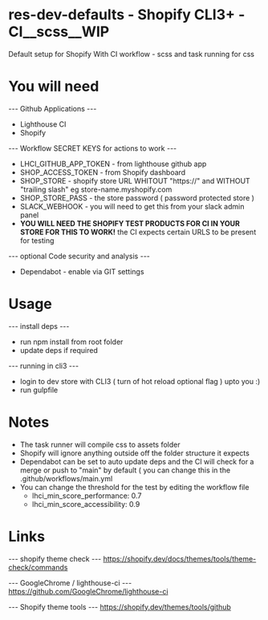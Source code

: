 # res-dev-defaults - Shopify CLI3+ - CI__scss__WIP
Default setup for Shopify With CI workflow - scss and task running for css

<h1> You will need </h1>
<p> --- Github Applications --- </p>
<ul>
<li>Lighthouse CI</li>
<li>Shopify</li>
</ul>

<p> --- Workflow SECRET KEYS for actions to work --- </p>
<ul>
<li> LHCI_GITHUB_APP_TOKEN - from lighthouse github app </li>
<li> SHOP_ACCESS_TOKEN - from Shopify dashboard </li>
<li> SHOP_STORE - shopify store URL WHITOUT "https://" and WITHOUT "trailing slash" eg store-name.myshopify.com </li>
<li> SHOP_STORE_PASS - the store password ( password protected store )</li>
<li> SLACK_WEBHOOK - you will need to get this from your slack admin panel </li>
<li> <strong>YOU WILL NEED THE SHOPIFY TEST PRODUCTS FOR CI IN YOUR STORE FOR THIS TO WORK!</strong> the CI expects certain URLS to be present for testing</li>
</ul>

<p> --- optional Code security and analysis --- </p>
<ul>
<li>Dependabot - enable via GIT settings </li>
</ul>

<h1>Usage</h1>
--- install deps ---
<ul>
<li>run npm install from root folder</li>
<li>update deps if required</li>

</ul>

--- running in cli3 ---
<ul>
<li>login to dev store with CLI3 ( turn of hot reload optional flag ) upto you :)</li>
<li>run gulpfile</li>
</ul>

<h1>Notes</h1>
<ul>
<li>The task runner will compile css to assets folder</li>
<li>Shopify will ignore anything outside off the folder structure it expects</li>
<li>Dependabot can be set to auto update deps and the CI will check for a merge or push to "main" by default ( you can change this in the .github/workflows/main.yml</li>
<li>You can change the threshold for the test by editing the workflow file
    <ul>
        <li>lhci_min_score_performance: 0.7</li>
        <li>lhci_min_score_accessibility: 0.9</li>
    </ul>
</li>
</ul>

<h1> Links </h1>
--- shopify theme check ---
<a href="https://shopify.dev/docs/themes/tools/theme-check/commands">https://shopify.dev/docs/themes/tools/theme-check/commands</a>

--- GoogleChrome / lighthouse-ci ---
https://github.com/GoogleChrome/lighthouse-ci

--- Shopify theme tools ---
https://shopify.dev/themes/tools/github
